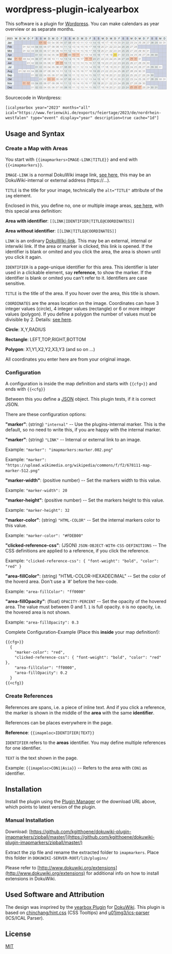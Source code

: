 # wordpress-plugin-icalyearbox

This software is a plugin for [Wordpress](https://wordpress.org/).
You can make calendars as year overview or as separate months.

![Holydays, NRW, Germany, 2023](https://raw.githubusercontent.com/kgitthoene/wordpress-plugin-icalyearbox/master/readme/2023-feiertage-nrw.png)

Sourcecode in Wordpress:
```
[icalyearbox year="2023" months="all" ical="https://www.ferienwiki.de/exports/feiertage/2023/de/nordrhein-westfalen" type="event" display="year" description=true cache="1d"]
```

## Usage and Syntax

### Create a Map with Areas

You start with ```{{imapmarkers>IMAGE-LINK|TITLE}}``` and end with ```{{<imapmarkers}}```.

```IMAGE-LINK``` is a normal DokuWiki image link, [see here](https://www.dokuwiki.org/images), this may be an DokuWiki-internal or external address (https://…).

```TITLE``` is the title for your image, technically the ```alt="TITLE"``` attribute of the ```img``` element.

Enclosed in this, you define no, one or multiple image areas, [see here](https://www.w3schools.com/html/html_images_imagemap.asp), with this special area definition:

**Area with identifier**: ```[[LINK|IDENTIFIER|TITLE@COORDINATES]]```

**Area without identifier**: ```[[LINK|TITLE@COORDINATES]]```

```LINK``` is an ordinary [DokuWiki-link](https://www.dokuwiki.org/link).
This may be an external, internal or interwiki link.
If the area or marker is clicked, this link is opened.
If the identifier is blank or omited and you click the area, the area is shown until you click it again.

```IDENTIFIER``` is a page-unique identifier for this area.
This identifier is later used in a clickable element, say **reference**, to show the marker.
If the identifier is blank or omited you can't refer to it.
Identifiers are case sensitive.

```TITLE``` is the title of the area.
If you hover over the area, this title is shown.

```COORDINATES``` are the areas location on the image. Coordinates can have 3 integer values (circle), 4 integer values (rectangle) or 6 or more integer values (polygon). If you define a polygon the number of values must be divisible by 2.
Details: [see here](https://www.w3schools.com/html/html_images_imagemap.asp).

**Circle**: X,Y,RADIUS

**Rectangle**: LEFT,TOP,RIGHT,BOTTOM

**Polygon**: X1,Y1,X2,Y2,X3,Y3 (and so on …)

All coordinates you enter here are from your original image.

### Configuration

A configuration is inside the map definition and starts with ```{{cfg>}}``` and ends with ```{{<cfg}}```

Between this you define a [JSON](https://www.json.org/json-en.html) object.
This plugin tests, if it is correct JSON.

There are these configuration options:

**"marker"**: (string) ```"internal"``` -- Use the plugins-internal marker. This is the default, so no need to write this, if you are happy with the internal marker.

**"marker"**: (string) ```"LINK"``` -- Internal or external link to an image.

Example: ```"marker": "imapmarkers:marker.002.png"```

Example: ```"marker": "https://upload.wikimedia.org/wikipedia/commons/f/f2/678111-map-marker-512.png"```

**"marker-width"**: (positive number) -- Set the markers width to this value.

Example: ```"marker-width": 20```

**"marker-height"**: (positive number) -- Set the markers height to this value.

Example: ```"marker-height": 32```

**"marker-color"**: (string) ```"HTML-COLOR"``` -- Set the internal markers color to this value.

Example: ```"marker-color": "#FDEB00"```

**"clicked-reference-css"**: (JSON) ```JSON-OBJECT-WITH-CSS-DEFINITIONS```  -- The CSS definitions are applied to a reference, if you click the reference.

Example: ```"clicked-reference-css": { "font-weight": "bold", "color": "red" }```

**"area-fillColor"**: (string) "HTML-COLOR-HEXADECIMAL" -- Set the color of the hoverd area. Don't use a `#' before the hex-code.

Example: ```"area-fillColor": "ff0000"```

**"area-fillOpacity"**: (float) ```OPACITY-PERCENT``` -- Set the opacity of the hovered area.
The value must between 0 and 1.
```1``` is full opacity.
```0``` is no opacity, i.e. the hovered area is not shown.

Example: ```"area-fillOpacity": 0.3```

Complete Configuration-Example (Place this **inside** your map definition!):

```
{{cfg>}}
  {
    "marker-color": "red",
    "clicked-reference-css": { "font-weight": "bold", "color": "red" },
    "area-fillColor": "ff0000",
    "area-fillOpacity": 0.2
  }
{{<cfg}}
```

### Create References

References are spans, i.e. a piece of inline text.
And if you click a reference, the marker is shown in the middle of the **area** with the same **identifier**.

References can be places everywhere in the page.

**Reference**: ```{{imapmloc>IDENTIFIER|TEXT}}```

```IDENTIFIER``` refers to the **areas** identifier.
You may define multiple references for one identifier.

```TEXT``` is the text shown in the page.

Example: ```{{imapmloc>CON1|Asia}}``` -- Refers to the area with ```CON1``` as identifier.

## Installation

Install the plugin using the [Plugin Manager](https://www.dokuwiki.org/plugin:extension) or the download URL above, which points to latest version of the plugin.


### Manual Installation

Download: [https://github.com/kgitthoene/dokuwiki-plugin-imapmarkers/zipball/master/](https://github.com/kgitthoene/dokuwiki-plugin-imapmarkers/zipball/master/)

Extract the zip file and rename the extracted folder to ```imapmarkers```.
Place this folder in ```DOKUWIKI-SERVER-ROOT/lib/plugins/```

Please refer to [http://www.dokuwiki.org/extensions](http://www.dokuwiki.org/extensions) for additional info
on how to install extensions in DokuWiki.

## Used Software and Attribution

The design was insprired by the [yearbox Plugin](https://www.dokuwiki.org/plugin:yearbox) for [DokuWiki](https://www.dokuwiki.org/).
This plugin is based on [chinchang/hint.css](https://github.com/chinchang/hint.css) (CSS Tooltips) and [u01jmg3/ics-parser](https://github.com/u01jmg3/ics-parser) (ICS/ICAL Parser).

## License

[MIT](https://github.com/kgitthoene/dokuwiki-plugin-imapmarkers/blob/master/LICENSE.md)
